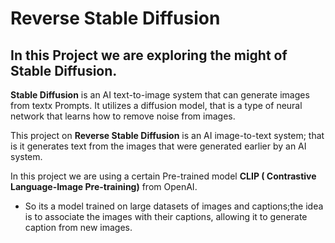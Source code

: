 # Reverse Stable Diffusion
## In this Project we are exploring the might of Stable Diffusion.

<b>Stable Diffusion</b> is an AI text-to-image system that can generate images from textx Prompts. It utilizes a diffusion model, that is a type of neural network that learns how to remove noise from images.

This project on <b>Reverse Stable Diffusion</b> is an AI image-to-text system; that is it generates text from the images that were generated earlier by an AI system. 

In this project we are using a certain Pre-trained model <b>CLIP ( Contrastive Language-Image Pre-training)</b> from OpenAI.
 - So its a model trained on large datasets of images and captions;the idea is to associate the images with their captions, allowing it    to generate caption from new images.
